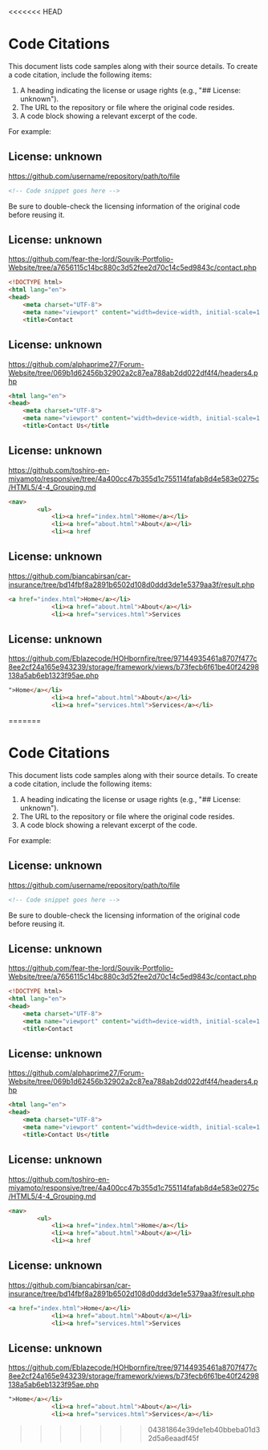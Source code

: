 <<<<<<< HEAD
# Code Citations

This document lists code samples along with their source details. To create a code citation, include the following items:

1. A heading indicating the license or usage rights (e.g., "## License: unknown").
2. The URL to the repository or file where the original code resides.
3. A code block showing a relevant excerpt of the code.

For example:

## License: unknown  
https://github.com/username/repository/path/to/file

```html
<!-- Code snippet goes here -->
```

Be sure to double-check the licensing information of the original code before reusing it.

## License: unknown
https://github.com/fear-the-lord/Souvik-Portfolio-Website/tree/a7656115c14bc880c3d52fee2d70c14c5ed9843c/contact.php

```html
<!DOCTYPE html>
<html lang="en">
<head>
    <meta charset="UTF-8">
    <meta name="viewport" content="width=device-width, initial-scale=1.0">
    <title>Contact
```

## License: unknown
https://github.com/alphaprime27/Forum-Website/tree/069b1d62456b32902a2c87ea788ab2dd022df4f4/headers4.php

```html
<html lang="en">
<head>
    <meta charset="UTF-8">
    <meta name="viewport" content="width=device-width, initial-scale=1.0">
    <title>Contact Us</title
```

## License: unknown
https://github.com/toshiro-en-miyamoto/responsive/tree/4a400cc47b355d1c755114fafab8d4e583e0275c/HTML5/4-4_Grouping.md

```html
<nav>
        <ul>
            <li><a href="index.html">Home</a></li>
            <li><a href="about.html">About</a></li>
            <li><a href
```

## License: unknown
https://github.com/biancabirsan/car-insurance/tree/bd14fbf8a2891b6502d108d0ddd3de1e5379aa3f/result.php

```html
<a href="index.html">Home</a></li>
            <li><a href="about.html">About</a></li>
            <li><a href="services.html">Services
```

## License: unknown
https://github.com/Eblazecode/HOHbornfire/tree/97144935461a8707f477c8ee2cf24a165e943239/storage/framework/views/b73fecb6f61be40f24298138a5ab6eb1323f95ae.php

```html
">Home</a></li>
            <li><a href="about.html">About</a></li>
            <li><a href="services.html">Services</a></li>
```
=======
# Code Citations

This document lists code samples along with their source details. To create a code citation, include the following items:

1. A heading indicating the license or usage rights (e.g., "## License: unknown").
2. The URL to the repository or file where the original code resides.
3. A code block showing a relevant excerpt of the code.

For example:

## License: unknown  
https://github.com/username/repository/path/to/file

```html
<!-- Code snippet goes here -->
```

Be sure to double-check the licensing information of the original code before reusing it.

## License: unknown
https://github.com/fear-the-lord/Souvik-Portfolio-Website/tree/a7656115c14bc880c3d52fee2d70c14c5ed9843c/contact.php

```html
<!DOCTYPE html>
<html lang="en">
<head>
    <meta charset="UTF-8">
    <meta name="viewport" content="width=device-width, initial-scale=1.0">
    <title>Contact
```

## License: unknown
https://github.com/alphaprime27/Forum-Website/tree/069b1d62456b32902a2c87ea788ab2dd022df4f4/headers4.php

```html
<html lang="en">
<head>
    <meta charset="UTF-8">
    <meta name="viewport" content="width=device-width, initial-scale=1.0">
    <title>Contact Us</title
```

## License: unknown
https://github.com/toshiro-en-miyamoto/responsive/tree/4a400cc47b355d1c755114fafab8d4e583e0275c/HTML5/4-4_Grouping.md

```html
<nav>
        <ul>
            <li><a href="index.html">Home</a></li>
            <li><a href="about.html">About</a></li>
            <li><a href
```

## License: unknown
https://github.com/biancabirsan/car-insurance/tree/bd14fbf8a2891b6502d108d0ddd3de1e5379aa3f/result.php

```html
<a href="index.html">Home</a></li>
            <li><a href="about.html">About</a></li>
            <li><a href="services.html">Services
```

## License: unknown
https://github.com/Eblazecode/HOHbornfire/tree/97144935461a8707f477c8ee2cf24a165e943239/storage/framework/views/b73fecb6f61be40f24298138a5ab6eb1323f95ae.php

```html
">Home</a></li>
            <li><a href="about.html">About</a></li>
            <li><a href="services.html">Services</a></li>
```
>>>>>>> 04381864e39de1eb40bbeba01d32d5a6eaadf45f
